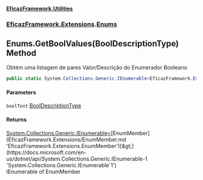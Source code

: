 #### [EficazFramework.Utilities](EficazFrameworkUtilities.md 'EficazFramework Utilities')
### [EficazFramework.Extensions](EficazFrameworkUtilities.md#EficazFramework.Extensions 'EficazFramework.Extensions').[Enums](EficazFramework.Extensions/Enums.md 'EficazFramework.Extensions.Enums')

## Enums.GetBoolValues(BoolDescriptionType) Method

Obtém uma listagem de pares Valor/Descrição do Enumerador Booleano

```csharp
public static System.Collections.Generic.IEnumerable<EficazFramework.Extensions.EnumMember> GetBoolValues(EficazFramework.Extensions.BoolDescriptionType boolText=EficazFramework.Extensions.BoolDescriptionType.YesNo);
```
#### Parameters

<a name='EficazFramework.Extensions.Enums.GetBoolValues(EficazFramework.Extensions.BoolDescriptionType).boolText'></a>

`boolText` [BoolDescriptionType](EficazFramework.Extensions/BoolDescriptionType.md 'EficazFramework.Extensions.BoolDescriptionType')

#### Returns
[System.Collections.Generic.IEnumerable&lt;](https://docs.microsoft.com/en-us/dotnet/api/System.Collections.Generic.IEnumerable-1 'System.Collections.Generic.IEnumerable`1')[EnumMember](EficazFramework.Extensions/EnumMember.md 'EficazFramework.Extensions.EnumMember')[&gt;](https://docs.microsoft.com/en-us/dotnet/api/System.Collections.Generic.IEnumerable-1 'System.Collections.Generic.IEnumerable`1')  
IEnumerable of EnumMember